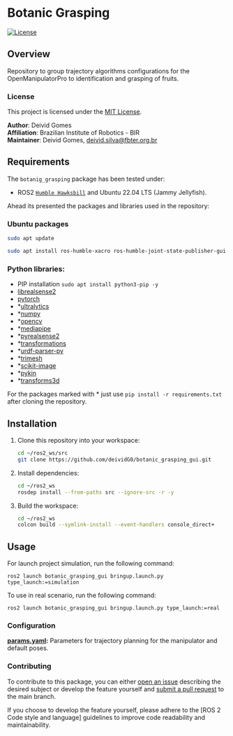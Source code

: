 # **Botanic Grasping**  
[![License](https://img.shields.io/badge/license-MIT-green.svg)](LICENSE)

## **Overview**
Repository to group trajectory algorithms configurations for the OpenManipulatorPro to identification and grasping of fruits.

### **License**

This project is licensed under the [MIT License](LICENSE).

**Author**: Deivid Gomes\
**Affiliation**: Brazilian Institute of Robotics - BIR\
**Maintainer**: Deivid Gomes, deivid.silva@fbter.org.br

## **Requirements**

The `botanig_grasping` package has been tested under:

- ROS2 [`Humble Hawksbill`](https://docs.ros.org/en/humble/Releases/Release-Humble-Hawksbill.html) and Ubuntu 22.04 LTS (Jammy Jellyfish).

Ahead its presented the packages and libraries used in the repository:
### Ubuntu packages

```bash
sudo apt update
```
```bash
sudo apt install ros-humble-xacro ros-humble-joint-state-publisher-gui ros-humble-gazebo-ros-pkgs ros-humble-gazebo-ros2-control ros-humble-ros2-control ros-humble-ros2-controllers
```

### Python libraries:
- PIP installation `sudo apt install python3-pip -y`
- [librealsense2](https://github.com/IntelRealSense/librealsense/blob/master/doc/installation.md)
- [pytorch](https://pytorch.org/)
- *[ultralytics](https://pypi.org/project/ultralytics/)
- *[numpy](https://pypi.org/project/numpy/)
- *[opencv](https://pypi.org/project/opencv-python/)
- *[mediapipe](https://pypi.org/project/mediapipe/)
- *[pyrealsense2](https://pypi.org/project/pyrealsense2/)
- *[transformations](https://pypi.org/project/transformations/)
- *[urdf-parser-py](https://pypi.org/project/urdf-parser-py/)
- *[trimesh](https://pypi.org/project/trimesh/)
- *[scikit-image](https://pypi.org/project/scikit-image/)
- *[pykin](https://github.com/jdj2261/pykin/)
- *[transforms3d](https://pypi.org/project/transforms3d/)

For the packages marked with * just use `pip install -r requirements.txt` after cloning the repository.

## **Installation**
1. Clone this repository into your workspace:
    ```bash
    cd ~/ros2_ws/src
    git clone https://github.com/deividG0/botanic_grasping_gui.git
    ```
2. Install dependencies:
    ```bash
    cd ~/ros2_ws
    rosdep install --from-paths src --ignore-src -r -y
    ```
3. Build the workspace:
    ```bash
    cd ~/ros2_ws
    colcon build --symlink-install --event-handlers console_direct+
    ```

## **Usage**

For launch project simulation, run the following command:

```
ros2 launch botanic_grasping_gui bringup.launch.py type_launch:=simulation
```

To use in real scenario, run the following command:
```
ros2 launch botanic_grasping_gui bringup.launch.py type_launch:=real
```

### **Configuration**

**[params.yaml](botanic_grasping_gui/config/params.yaml):** Parameters for trajectory planning for the manipulator and default poses.

### **Contributing**

To contribute to this package, you can either [open an issue](https://github.com/deividG0/botanic-grasping/issues) describing the desired subject or develop the feature yourself and [submit a pull request](https://github.com/deividG0/botanic-grasping/pulls) to the main branch.

If you choose to develop the feature yourself, please adhere to the [ROS 2 Code style and language] guidelines to improve code readability and maintainability.

